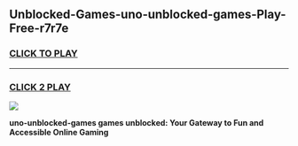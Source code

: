 
## Unblocked-Games-uno-unblocked-games-Play-Free-r7r7e
<h3>
<a href="https://premium76.site?title=uno-unblocked-games&ref=17A">CLICK TO PLAY</a></h3>
<hr>

<h3>
<a href="https://premium76.site?title=uno-unblocked-games&ref=17A">CLICK 2 PLAY</a>
  
</h3>

<a href="https://premium76.site?title=uno-unblocked-games&ref=17A"><img src="https://clearcache.store/games.png"></a>


**uno-unblocked-games games unblocked: Your Gateway to Fun and Accessible Online Gaming**
